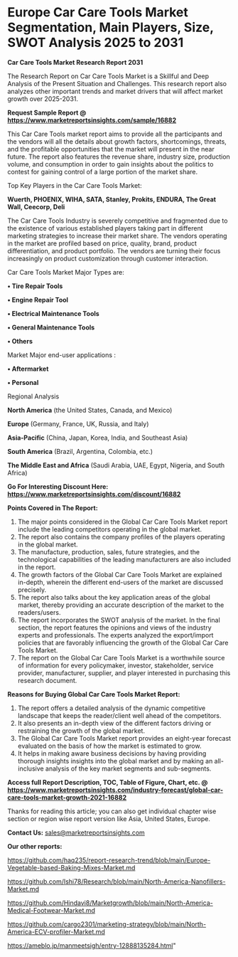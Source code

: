 # Europe Car Care Tools Market Segmentation, Main Players, Size, SWOT Analysis 2025 to 2031

<strong>Car Care Tools Market Research Report 2031</strong>

The Research Report on Car Care Tools Market is a Skillful and Deep Analysis of the Present Situation and Challenges. This research report also analyzes other important trends and market drivers that will affect market growth over 2025-2031.

<strong>Request Sample Report @ <a href=https://www.marketreportsinsights.com/sample/16882>https://www.marketreportsinsights.com/sample/16882</a></strong>

This Car Care Tools market report aims to provide all the participants and the vendors will all the details about growth factors, shortcomings, threats, and the profitable opportunities that the market will present in the near future. The report also features the revenue share, industry size, production volume, and consumption in order to gain insights about the politics to contest for gaining control of a large portion of the market share.

Top Key Players in the Car Care Tools Market:

<strong>Wuerth, PHOENIX, WIHA, SATA, Stanley, Prokits, ENDURA, The Great Wall, Ceecorp, Deli</strong>

The Car Care Tools Industry is severely competitive and fragmented due to the existence of various established players taking part in different marketing strategies to increase their market share. The vendors operating in the market are profiled based on price, quality, brand, product differentiation, and product portfolio. The vendors are turning their focus increasingly on product customization through customer interaction.

Car Care Tools Market Major Types are:

<strong>• Tire Repair Tools

• Engine Repair Tool

• Electrical Maintenance Tools

• General Maintenance Tools

• Others</strong>

Market Major end-user applications :

<strong>• Aftermarket

• Personal</strong>

Regional Analysis

</u><strong><b>North America</b></strong> (the United States, Canada, and Mexico)

<strong><b>Europe </b></strong>(Germany, France, UK, Russia, and Italy)

<strong><b>Asia-Pacific</b></strong> (China, Japan, Korea, India, and Southeast Asia)

<strong><b>South America</b></strong> (Brazil, Argentina, Colombia, etc.)

<strong><b>The Middle East and Africa</b></strong> (Saudi Arabia, UAE, Egypt, Nigeria, and South Africa)

<strong>Go For Interesting Discount Here: <a href=https://www.marketreportsinsights.com/discount/16882>https://www.marketreportsinsights.com/discount/16882</a></strong>

<strong>Points Covered in The Report:</strong>
<ol>
  <li>The major points considered in the Global Car Care Tools Market report include the leading competitors operating in the global market.</li>
  <li>The report also contains the company profiles of the players operating in the global market.</li>
  <li>The manufacture, production, sales, future strategies, and the technological capabilities of the leading manufacturers are also included in the report.</li>
  <li>The growth factors of the Global Car Care Tools Market are explained in-depth, wherein the different end-users of the market are discussed precisely.</li>
  <li>The report also talks about the key application areas of the global market, thereby providing an accurate description of the market to the readers/users.</li>
  <li>The report incorporates the SWOT analysis of the market. In the final section, the report features the opinions and views of the industry experts and professionals. The experts analyzed the export/import policies that are favorably influencing the growth of the Global Car Care Tools Market.</li>
  <li>The report on the Global Car Care Tools Market is a worthwhile source of information for every policymaker, investor, stakeholder, service provider, manufacturer, supplier, and player interested in purchasing this research document.</li>
</ol>
<strong>Reasons for Buying Global Car Care Tools Market Report:</strong>

<ol>
  <li>The report offers a detailed analysis of the dynamic competitive landscape that keeps the reader/client well ahead of the competitors.</li>
  <li>It also presents an in-depth view of the different factors driving or restraining the growth of the global market.</li>
  <li>The Global Car Care Tools Market report provides an eight-year forecast evaluated on the basis of how the market is estimated to grow.</li>
  <li>It helps in making aware business decisions by having providing thorough insights insights into the global market and by making an all-inclusive analysis of the key market segments and sub-segments.</li>
</ol>
<strong>Access full Report Description, TOC, Table of Figure, Chart, etc. @ <a href=https://www.marketreportsinsights.com/industry-forecast/global-car-care-tools-market-growth-2021-16882>https://www.marketreportsinsights.com/industry-forecast/global-car-care-tools-market-growth-2021-16882</a></strong>


Thanks for reading this article; you can also get individual chapter wise section or region wise report version like Asia, United States, Europe.

<strong>Contact Us:</strong>
sales@marketreportsinsights.com

<strong>Our other reports:</strong>

<a href=https://github.com/haq235/report-research-trend/blob/main/Europe-Vegetable-based-Baking-Mixes-Market.md>https://github.com/haq235/report-research-trend/blob/main/Europe-Vegetable-based-Baking-Mixes-Market.md</a>

<a href=https://github.com/Ishi78/Research/blob/main/North-America-Nanofillers-Market.md>https://github.com/Ishi78/Research/blob/main/North-America-Nanofillers-Market.md</a>

<a href=https://github.com/Hindavi8/Marketgrowth/blob/main/North-America-Medical-Footwear-Market.md>https://github.com/Hindavi8/Marketgrowth/blob/main/North-America-Medical-Footwear-Market.md</a>

<a href=https://github.com/cargo2301/marketing-strategy/blob/main/North-America-ECV-profiler-Market.md>https://github.com/cargo2301/marketing-strategy/blob/main/North-America-ECV-profiler-Market.md</a>

<a href=https://ameblo.jp/manmeetsigh/entry-12888135284.html>https://ameblo.jp/manmeetsigh/entry-12888135284.html</a>"

